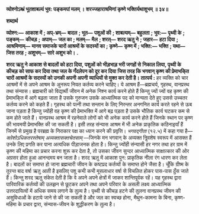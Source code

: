 **व्योश्नोऽब्भ्रं भूतशाबल्यं भुव: पङ्कमपां मलम् ।** **शरज्जहाराश्रमिणां कृष्णे भक्तिर्यथाशुभम् ॥ ३४॥** 

**शब्दार्थ** 

**व्योश्न:—** **आकाश में** **; अप्-भ्रम्—** **बादल** **; भूत—** **पशुओं की** **; शाबल्यम्—** **बहुलता** **; भुव:—** **पृथ्वी के** **; पङ्कम्—** **कीचड़** **;** **अपाम्—** **जल का** **; मलम्—** **मैल** **; शरत्—** **शरद ऋतु ने** **; जहार—** **हटा दिया** **; आश्रमिणाम्—** **मानव समाजके चारों आश्रमों के** **सदस्यों का** **; कृष्णे—** **कृष्ण में** **; भक्ति:—** **भक्ति** **; यथा—** **जिस तरह** **; अशुभम्—** **सारे अशुभ को।** **.** 

**शरद ऋतु ने आकाश से बादलों को हटा दिया, पशुओं को भीड़भाड़ भरी जगहों से** **निकाल लिया, पृथ्वी के कीचड़ को साफ कर दिया तथा जल के गँदलेपन को दूर कर दिया** **जिस तरह कि भगवान् कृष्ण की प्रेमाभकि्त चारों आश्रमों के सदस्यों को उनकी अपनी अपनी** **व्याधियों से मुक्त कर देती है।** **तात्पर्य :** हर व्यक्ति को चार आश्रमों में से अपने आश्रम के अुनरूप नियत कर्तव्य करने चाहिए। ये आश्रम हैं—ब्रह्मचर्य, गृहस्थ, वानप्रस्थ तथा संन्यास। ब्रह्मचारी को विद्यार्थी जीवन में अनेक निश्न कार्य करने होते हैं किन्तु ज्यों ज्यों वह कृष्ण की प्रेमाभकि्त में आगे बढ़ता जाता है उसके गुरुजन उसके आध्यात्मिक पद को मान्यता देते हुए उससे उच्चतर कर्तव्य करने को कहते हैं। गृहस्थ को पत्नी तथा सन्तान के लिए निरन्तर अनगनित कार्य करते रहने से ऊब जाना पड़ता है किन्तु ज्योंही वह कृष्ण की प्रेमाभक्ति में आगे बढ़ पड़ता है उसके भौतिक कार्य घटकर कम से कम होते जाते हैं। वानप्रस्थ आश्रम में रहनेवाले लोगों को भी अनेक कार्य करने होते हैं जिनके स्थान पर कृष्ण की भावमयी प्रेमाभक्ति की जा सकती है। इसी तरह संन्यास आश्रम में भी अनेक प्राकृतिक कठिनाइयाँ हैं जिनमें से प्रमुख है परब्रह्म के निराकार पक्ष का ध्यान करने की प्रवृत्ति। *भगवद्गीता* (१२.५) में कहा गया है— *क्लेशोऽधिकतरस्तेषाम् अव्यक्तासक्तचेतसाम्* —जिनके मन भगवान् के अव्यक्त निॢवशेष स्वरूप में आसक्त हैं उनके लिए प्रगति कर पाना अत्यधिक पीड़ाजनक होता है। किन्तु ज्योंही संन्यासी हर नगर तथा हर ग्राम में कृष्ण की महिमा का प्रचार करना शुरू कर देता है, तो उसका जीवन सुन्दर आध्यात्मिक साक्षात्कार की ओर अग्रसर होता हुआ आनन्दमय बन जाता है। शरद ऋतु में आकाश पुन: प्राकृतिक नीला रंग धारण कर लेता है। बादलों का समाप्त हो जाना ब्रह्मचारी जीवन के कष्टप्रद कर्तव्यों के समाप्त होने जैसा है। चूँकि ग्रीष्म के तुरन्त बाद वर्षा ऋतु आती है इसलिए पशु कभी कभी मूसलाधार वर्षा से विचलित होकर पास-पास ठुँस जाते हैं। किन्तु शरद ऋतु संकेत देती है कि वे अपने अपने क्षेत्रों में जाकर शान्तिपूर्वक रहें। यह गृहस्थ द्वारा पारिवारिक कर्तव्यों की उलझन से छूटकर अपने तथा अपने परिवार के असली लक्ष्य आध्यात्मिक उत्तरदायित्वों में अधिक समय लगाने के तुल्य है। पृथ्वी से कीचड़ हटने की तुलना वानप्रस्थ जीवन की असुविधाओं के हटाये जाने से की जा सकती है और जल का स्वच्छ होना, मैथुन-कामना के बिना, कृष्ण-महिमा के प्रचार द्वारा, संन्यास-जीवन के शुद्धीकरण के तुल्य है।  